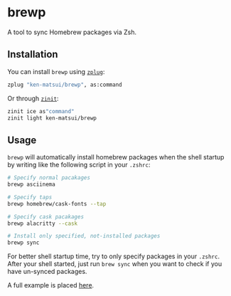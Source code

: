 # brewp

A tool to sync Homebrew packages via Zsh.

## Installation

You can install `brewp` using [`zplug`](https://github.com/zplug/zplug):

```zsh
zplug "ken-matsui/brewp", as:command
```

Or through [`zinit`](https://github.com/zdharma-continuum/zinit):

```zsh
zinit ice as"command"
zinit light ken-matsui/brewp
```

## Usage

`brewp` will automatically install homebrew packages when the shell startup by writing like the following script in your `.zshrc`:

```zsh
# Specify normal pacakages
brewp asciinema

# Specify taps
brewp homebrew/cask-fonts --tap

# Specify cask pacakages
brewp alacritty --cask

# Install only specified, not-installed packages
brewp sync
```

For better shell startup time, try to only specify packages in your `.zshrc`.
After your shell started, just run `brew sync` when you want to check if you have un-synced packages.

A full example is placed [here](https://github.com/ken-matsui/dotfiles/blob/main/.config/zsh/software_config/brewp.zsh).
